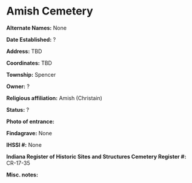 # Amish Cemetery

**Alternate Names:** None

**Date Established:** ?

**Address:** TBD

**Coordinates:** TBD

**Township:** Spencer

**Owner:** ?

**Religious affiliation:** Amish (Christain)

**Status:** ? 

**Photo of entrance:**

**Findagrave:** None

**IHSSI #:** None

**Indiana Register of Historic Sites and Structures Cemetery Register #:** CR-17-35

**Misc. notes:**
